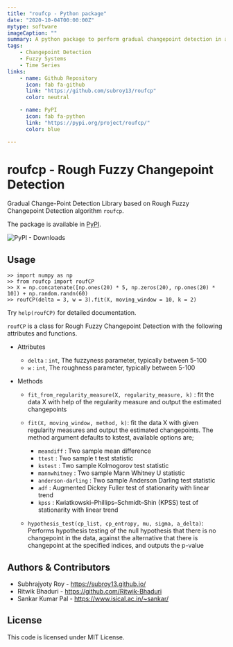 ```yaml
---
title: "roufcp - Python package"
date: "2020-10-04T00:00:00Z"
mytype: software
imageCaption: ""
summary: A python package to perform gradual changepoint detection in a time series data using Rough-Fuzzy set theory
tags:
    - Changepoint Detection
    - Fuzzy Systems
    - Time Series
links:
    - name: Github Repository
      icon: fab fa-github
      link: "https://github.com/subroy13/roufcp"
      color: neutral

    - name: PyPI
      icon: fab fa-python
      link: "https://pypi.org/project/roufcp/"
      color: blue

---
```


# roufcp - Rough Fuzzy Changepoint Detection

Gradual Change-Point Detection Library based on Rough Fuzzy Changepoint Detection algorithm `roufcp`.

The package is available in [PyPI](https://pypi.org/project/roufcp/).

![PyPI - Downloads](https://img.shields.io/pypi/dm/roufcp?style=plastic)

## Usage

```
>> import numpy as np
>> from roufcp import roufCP
>> X = np.concatenate([np.ones(20) * 5, np.zeros(20), np.ones(20) * 10]) + np.random.randn(60)
>> roufCP(delta = 3, w = 3).fit(X, moving_window = 10, k = 2)
```

Try `help(roufCP)` for detailed documentation.

`roufCP` is a class for Rough Fuzzy Changepoint Detection with the following attributes and functions.

* Attributes
    - `delta` : `int`, The fuzzyness parameter, typically between 5-100
    - `w` : `int`, The roughness parameter, typically between 5-100

* Methods
    - `fit_from_regularity_measure(X, regularity_measure, k)` :
        fit the data X with help of the regularity measure and output the estimated changepoints

    - `fit(X, moving_window, method, k)`: fit the data X with given regularity measures and output the estimated changepoints. The method argument defaults to kstest, available options are;
      - `meandiff` : Two sample mean difference
      - `ttest` : Two sample t test statistic
      - `kstest` : Two sample Kolmogorov test statistic
      - `mannwhitney` : Two sample Mann Whitney U statistic
      - `anderson-darling` : Two sample Anderson Darling test statistic
      - `adf` : Augmented Dickey Fuller test of stationarity with linear trend
      - `kpss` : Kwiatkowski–Phillips–Schmidt–Shin (KPSS) test of stationarity with linear trend 
    
    - `hypothesis_test(cp_list, cp_entropy, mu, sigma, a_delta)`:
        Performs hypothesis testing of the null hypothesis that there is no changepoint in the data, against the alternative that there is changepoint at the specified indices, and outputs the p-value
    


## Authors & Contributors

* Subhrajyoty Roy - https://subroy13.github.io/
* Ritwik Bhaduri - https://github.com/Ritwik-Bhaduri
* Sankar Kumar Pal - https://www.isical.ac.in/~sankar/


## License

This code is licensed under MIT License.
